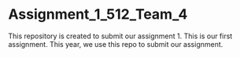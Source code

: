 # Assignment_1_512_Team_4

This repository is created to submit our assignment 1. This is our first assignment. This year, we use this repo to submit our assignment. 
